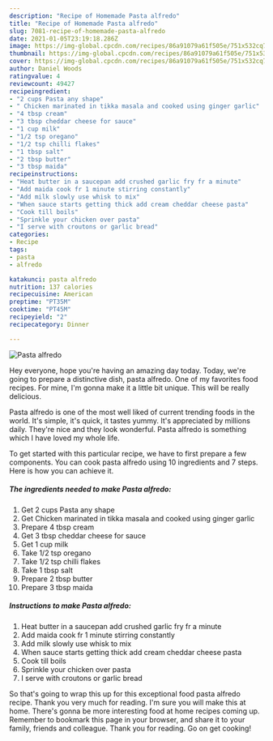 ```yaml
---
description: "Recipe of Homemade Pasta alfredo"
title: "Recipe of Homemade Pasta alfredo"
slug: 7081-recipe-of-homemade-pasta-alfredo
date: 2021-01-05T23:19:18.286Z
image: https://img-global.cpcdn.com/recipes/86a91079a61f505e/751x532cq70/pasta-alfredo-recipe-main-photo.jpg
thumbnail: https://img-global.cpcdn.com/recipes/86a91079a61f505e/751x532cq70/pasta-alfredo-recipe-main-photo.jpg
cover: https://img-global.cpcdn.com/recipes/86a91079a61f505e/751x532cq70/pasta-alfredo-recipe-main-photo.jpg
author: Daniel Woods
ratingvalue: 4
reviewcount: 49427
recipeingredient:
- "2 cups Pasta any shape"
- " Chicken marinated in tikka masala and cooked using ginger garlic"
- "4 tbsp cream"
- "3 tbsp cheddar cheese for sauce"
- "1 cup milk"
- "1/2 tsp oregano"
- "1/2 tsp chilli flakes"
- "1 tbsp salt"
- "2 tbsp butter"
- "3 tbsp maida"
recipeinstructions:
- "Heat butter in a saucepan add crushed garlic fry fr a minute"
- "Add maida cook fr 1 minute stirring constantly"
- "Add milk slowly use whisk to mix"
- "When sauce starts getting thick add cream cheddar cheese pasta"
- "Cook till boils"
- "Sprinkle your chicken over pasta"
- "I serve with croutons or garlic bread"
categories:
- Recipe
tags:
- pasta
- alfredo

katakunci: pasta alfredo 
nutrition: 137 calories
recipecuisine: American
preptime: "PT35M"
cooktime: "PT45M"
recipeyield: "2"
recipecategory: Dinner

---
```



![Pasta alfredo](https://img-global.cpcdn.com/recipes/86a91079a61f505e/751x532cq70/pasta-alfredo-recipe-main-photo.jpg)

Hey everyone, hope you're having an amazing day today. Today, we're going to prepare a distinctive dish, pasta alfredo. One of my favorites food recipes. For mine, I'm gonna make it a little bit unique. This will be really delicious.



Pasta alfredo is one of the most well liked of current trending foods in the world. It's simple, it's quick, it tastes yummy. It's appreciated by millions daily. They're nice and they look wonderful. Pasta alfredo is something which I have loved my whole life.


To get started with this particular recipe, we have to first prepare a few components. You can cook pasta alfredo using 10 ingredients and 7 steps. Here is how you can achieve it.

<!--inarticleads1-->

##### The ingredients needed to make Pasta alfredo:

1. Get 2 cups Pasta any shape
1. Get  Chicken marinated in tikka masala and cooked using ginger garlic
1. Prepare 4 tbsp cream
1. Get 3 tbsp cheddar cheese for sauce
1. Get 1 cup milk
1. Take 1/2 tsp oregano
1. Take 1/2 tsp chilli flakes
1. Take 1 tbsp salt
1. Prepare 2 tbsp butter
1. Prepare 3 tbsp maida




<!--inarticleads2-->

##### Instructions to make Pasta alfredo:

1. Heat butter in a saucepan add crushed garlic fry fr a minute
1. Add maida cook fr 1 minute stirring constantly
1. Add milk slowly use whisk to mix
1. When sauce starts getting thick add cream cheddar cheese pasta
1. Cook till boils
1. Sprinkle your chicken over pasta
1. I serve with croutons or garlic bread




So that's going to wrap this up for this exceptional food pasta alfredo recipe. Thank you very much for reading. I'm sure you will make this at home. There's gonna be more interesting food at home recipes coming up. Remember to bookmark this page in your browser, and share it to your family, friends and colleague. Thank you for reading. Go on get cooking!
